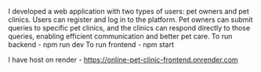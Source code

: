I developed a web application with two types of users: pet owners and pet clinics. Users can register and log in to the platform. Pet owners can submit queries to specific pet clinics, and the clinics can respond directly to those queries, enabling efficient communication and better pet care.
To run backend - npm run dev
To run frontend - npm start

I have host on render - https://online-pet-clinic-frontend.onrender.com
